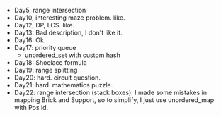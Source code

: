 * Day5, range intersection
* Day10, interesting maze problem. like.
* Day12, DP, LCS. like.
* Day13: Bad description, I don't like it.
* Day16: Ok.
* Day17: priority queue
  * unordered_set with custom hash
* Day18: Shoelace formula
* Day19: range splitting
* Day20: hard. circuit question.
* Day21: hard. mathematics puzzle.
* Day22: range intersection (stack boxes).
  I made some mistakes in mapping Brick and Support, so to simplify, I just use
  unordered_map with Pos id.
